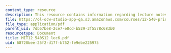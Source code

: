 ```yaml
---
content_type: resource
description: This resource contains information regarding lecture notes.
file: https://ol-ocw-studio-app-qa.s3.amazonaws.com/courses/12-540-principles-of-the-global-positioning-system-spring-2012/68728bee25f2d17fb752fe9ebe225975_MIT12_540S12_lec6.pdf
file_type: application/pdf
parent_uid: 7db57be8-2ce7-e0cd-b529-3f5578c683b0
resourcetype: Document
title: MIT12_540S12_lec6.pdf
uid: 68728bee-25f2-d17f-b752-fe9ebe225975
---
```

